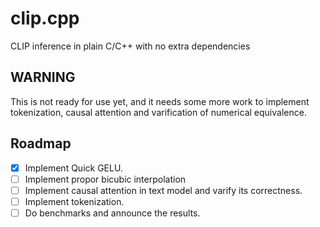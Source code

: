 # clip.cpp
CLIP inference in plain C/C++ with no extra dependencies

## WARNING
This is not ready for use yet, and it needs some more work to implement tokenization, causal attention and varification of numerical equivalence.

## Roadmap
- [x] Implement Quick GELU.
- [ ] Implement propor bicubic interpolation
- [ ] Implement causal attention in text model and varify its correctness.
- [ ] Implement tokenization.
- [ ] Do benchmarks and announce the results.
